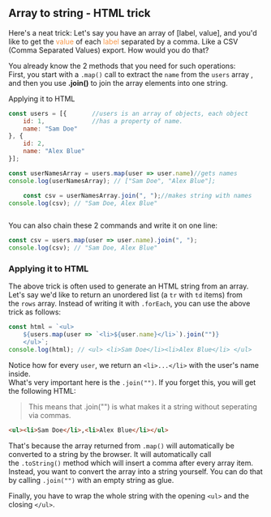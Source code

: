 ## Array to string - HTML trick
Here's a neat trick: Let's say you have an array of [label, value], and you'd like to get the <font color="#f79646">value</font> of each <font color="#f79646">label</font> separated by a comma. Like a CSV (Comma Separated Values) export. How would you do that?

You already know the 2 methods that you need for such operations:  
First, you start with a `.map()` call to extract the `name` from the `users` array , and then you use **.join()** to join the array elements into one string.


Applying it to HTML
```javascript
const users = [{       //users is an array of objects, each object
    id: 1,             //has a property of name.
    name: "Sam Doe"
}, {
    id: 2,
    name: "Alex Blue"
}];

const userNamesArray = users.map(user => user.name)//gets names
console.log(userNamesArray); // ["Sam Doe", "Alex Blue"];

	const csv = userNamesArray.join(", ");//makes string with names
console.log(csv); // "Sam Doe, Alex Blue"
```
```
```

You can also chain these 2 commands and write it on one line:


```javascript
const csv = users.map(user => user.name).join(", ");
console.log(csv); // "Sam Doe, Alex Blue"
```

### Applying it to HTML

The above trick is often used to generate an HTML string from an array. Let's say we'd like to return an unordered list (a `tr` with `td` items) from the `rows` array. Instead of writing it with `.forEach`, you can use the above trick as follows:

```javascript
const html = `<ul>
    ${users.map(user => `<li>${user.name}</li>`).join("")}
    </ul>`;
console.log(html); // <ul> <li>Sam Doe</li><li>Alex Blue</li> </ul>
```

Notice how for every `user`, we return an `<li>...</li>` with the user's name inside.  
What's very important here is the `.join("")`. If you forget this, you will get the following HTML:
> This means that .join("") is what makes it a string without seperating via commas.

```html
<ul><li>Sam Doe</li>,<li>Alex Blue</li></ul>
```

That's because the array returned from `.map()` will automatically be converted to a string by the browser. It will automatically call the `.toString()` method which will insert a comma after every array item.  
Instead, you want to convert the array into a string yourself. You can do that by calling `.join("")` with an empty string as glue.

Finally, you have to wrap the whole string with the opening `<ul>` and the closing `</ul>`.